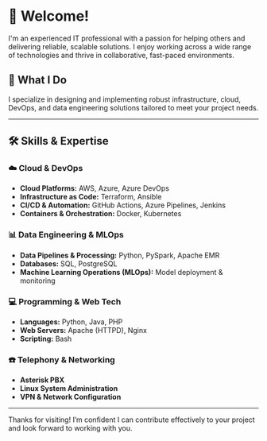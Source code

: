 # 👋 Welcome!

I'm an experienced IT professional with a passion for helping others and delivering reliable, scalable solutions. I enjoy working across a wide range of technologies and thrive in collaborative, fast-paced environments.

## 💼 What I Do

I specialize in designing and implementing robust infrastructure, cloud, DevOps, and data engineering solutions tailored to meet your project needs.

---

## 🛠️ Skills & Expertise

### ☁️ Cloud & DevOps
- **Cloud Platforms:** AWS, Azure, Azure DevOps
- **Infrastructure as Code:** Terraform, Ansible
- **CI/CD & Automation:** GitHub Actions, Azure Pipelines, Jenkins
- **Containers & Orchestration:** Docker, Kubernetes

### 📊 Data Engineering & MLOps
- **Data Pipelines & Processing:** Python, PySpark, Apache EMR
- **Databases:** SQL, PostgreSQL
- **Machine Learning Operations (MLOps):** Model deployment & monitoring

### 💻 Programming & Web Tech
- **Languages:** Python, Java, PHP
- **Web Servers:** Apache (HTTPD), Nginx
- **Scripting:** Bash

### ☎️ Telephony & Networking
- **Asterisk PBX**
- **Linux System Administration**
- **VPN & Network Configuration**

---


Thanks for visiting! I’m confident I can contribute effectively to your project and look forward to working with you.
